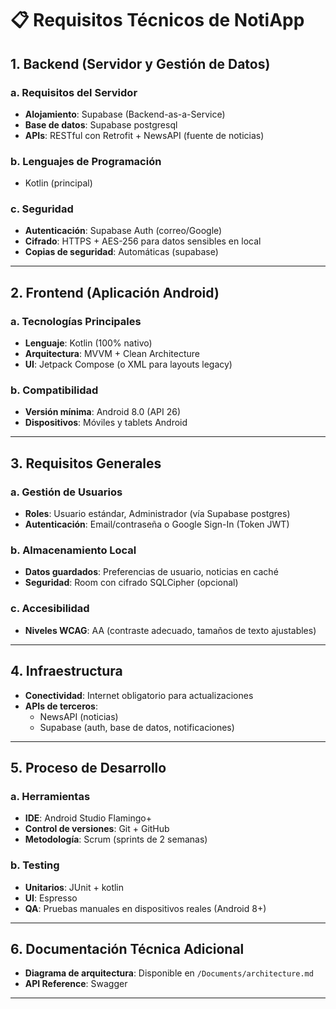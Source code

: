 # 📋 **Requisitos Técnicos de NotiApp**  

## **1. Backend (Servidor y Gestión de Datos)**  
### **a. Requisitos del Servidor**  
- **Alojamiento**: Supabase (Backend-as-a-Service)  
- **Base de datos**: Supabase postgresql  
- **APIs**: RESTful con Retrofit + NewsAPI (fuente de noticias)  

### **b. Lenguajes de Programación**  
- Kotlin (principal)  

### **c. Seguridad**  
- **Autenticación**: Supabase Auth (correo/Google)  
- **Cifrado**: HTTPS + AES-256 para datos sensibles en local  
- **Copias de seguridad**: Automáticas (supabase)  

---

## **2. Frontend (Aplicación Android)**  
### **a. Tecnologías Principales**  
- **Lenguaje**: Kotlin (100% nativo)  
- **Arquitectura**: MVVM + Clean Architecture  
- **UI**: Jetpack Compose (o XML para layouts legacy)  

### **b. Compatibilidad**  
- **Versión mínima**: Android 8.0 (API 26)  
- **Dispositivos**: Móviles y tablets Android  

---

## **3. Requisitos Generales**  
### **a. Gestión de Usuarios**  
- **Roles**: Usuario estándar, Administrador (vía Supabase postgres)  
- **Autenticación**: Email/contraseña o Google Sign-In (Token JWT)  

### **b. Almacenamiento Local**  
- **Datos guardados**: Preferencias de usuario, noticias en caché  
- **Seguridad**: Room con cifrado SQLCipher (opcional)  

### **c. Accesibilidad**  
- **Niveles WCAG**: AA (contraste adecuado, tamaños de texto ajustables)  

---

## **4. Infraestructura**  
- **Conectividad**: Internet obligatorio para actualizaciones  
- **APIs de terceros**:  
  - NewsAPI (noticias)  
  - Supabase (auth, base de datos, notificaciones)  

---

## **5. Proceso de Desarrollo**  
### **a. Herramientas**  
- **IDE**: Android Studio Flamingo+  
- **Control de versiones**: Git + GitHub  
- **Metodología**: Scrum (sprints de 2 semanas)  

### **b. Testing**  
- **Unitarios**: JUnit + kotlin  
- **UI**: Espresso  
- **QA**: Pruebas manuales en dispositivos reales (Android 8+)  

---

## **6. Documentación Técnica Adicional**  
- **Diagrama de arquitectura**: Disponible en `/Documents/architecture.md`  
- **API Reference**: Swagger 

--- 
